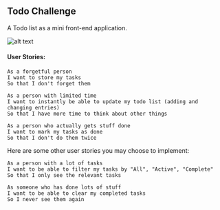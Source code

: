 ## Todo Challenge

A Todo list as a mini front-end application.

![alt text](http://imgur.com/BfdH2AR)

#### User Stories:

```
As a forgetful person
I want to store my tasks
So that I don't forget them

As a person with limited time
I want to instantly be able to update my todo list (adding and changing entries)
So that I have more time to think about other things

As a person who actually gets stuff done
I want to mark my tasks as done
So that I don't do them twice
```

Here are some other user stories you may choose to implement:

```
As a person with a lot of tasks
I want to be able to filter my tasks by "All", "Active", "Complete"
So that I only see the relevant tasks

As someone who has done lots of stuff
I want to be able to clear my completed tasks
So I never see them again
```
